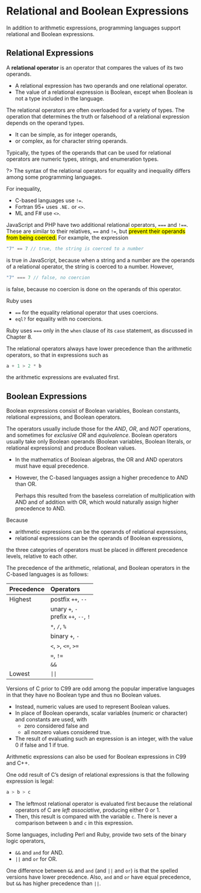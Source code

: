 # Relational and Boolean Expressions

In addition to arithmetic expressions, programming languages support relational and Boolean expressions.

## Relational Expressions

A **relational operator** is an operator that compares the values of its two operands.

- A relational expression has two operands and one relational operator.
- The value of a relational expression is Boolean, except when Boolean is not a type included
in the language.

The relational operators are often overloaded for a variety of types. The operation that determines the truth or falsehood of a relational expression depends on the operand types.

- It can be simple, as for integer operands,
- or complex, as for character string operands.

Typically, the types of the operands that can be used for relational operators are numeric types, strings, and enumeration types.

<div class="alert-example">

?> The syntax of the relational operators for equality and inequality differs among some programming languages.

For inequality,

- C-based languages use `!=`.
- Fortran 95+ uses `.NE.` or `<>`.
- ML and F# use `<>`.

</div>

<div class="alert-example">

JavaScript and PHP have two additional relational operators, `===` and `!==`. These are similar to their relatives, `==` and `!=`, but <mark>prevent their operands from being coerced.</mark> For example, the expression

```js
"7" == 7 // true, the string is coerced to a number
```

is true in JavaScript, because when a string and a number are the operands of a relational operator, the string is coerced to a number. However,

```js
"7" === 7 // false, no coercion
```

is false, because no coercion is done on the operands of this operator.

</div>

<div class="alert-example">

Ruby uses

- `==` for the equality relational operator that uses coercions.
- `eql?` for equality with no coercions.

Ruby uses `===` only in the `when` clause of its `case` statement, as discussed in Chapter 8.

</div>

<div class="alert-example">

The relational operators always have lower precedence than the arithmetic operators, so that in expressions such as

```c
a + 1 > 2 * b
```

the arithmetic expressions are evaluated first.

</div>

## Boolean Expressions

Boolean expressions consist of Boolean variables, Boolean constants, relational expressions, and Boolean operators.

The operators usually include those for the *AND*, *OR*, and *NOT* operations, and sometimes for *exclusive OR* and *equivalence*. Boolean operators usually take only Boolean operands (Boolean variables, Boolean literals, or relational expressions) and produce Boolean values.

- In the mathematics of Boolean algebras, the OR and AND operators must have equal precedence.
- However, the C-based languages assign a higher precedence to AND than OR.

    Perhaps this resulted from the baseless correlation of multiplication with AND and of addition with OR, which would     naturally assign higher precedence to AND.

Because

- arithmetic expressions can be the operands of relational expressions,
- relational expressions can be the operands of Boolean expressions,

the three categories of operators must be placed in different precedence levels, relative to each other.

<div class="alert-example">

The precedence of the arithmetic, relational, and Boolean operators in the C-based languages is as follows:

| Precedence | Operators                                  |
| ---------- | :----------------------------------------- |
| Highest    | postfix `++`, `--`                         |
|            | unary `+`, `-`<br />prefix `++`, `--`, `!` |
|            | `*`, `/`, `%`                              |
|            | binary `+`, `-`                            |
|            | `<`, `>`, `<=`, `>=`                       |
|            | `=`, `!=`                                  |
|            | `&&`                                       |
| Lowest     | `\|\|`                                     |

</div>

<div class="alert-example">

Versions of C prior to C99 are odd among the popular imperative languages in that they have no Boolean type and thus no Boolean values.

- Instead, numeric values are used to represent Boolean values.
- In place of Boolean operands, scalar variables (numeric or character) and constants are used, with
    - zero considered false and
    - all nonzero values considered true.
- The result of evaluating such an expression is an integer, with the value 0 if false and 1 if true.

Arithmetic expressions can also be used for Boolean expressions in C99 and C++.

</div>

<div class="alert-example">

One odd result of C’s design of relational expressions is that the following expression is legal:

```c
a > b > c
```

- The leftmost relational operator is evaluated first because the relational operators of C are *left associative*, producing either 0 or 1.
- Then, this result is compared with the variable `c`. There is never a comparison between `b` and `c` in this expression.

</div>

<div class="alert-example">

Some languages, including Perl and Ruby, provide two sets of the binary logic operators,

- `&&` and `and` for AND.
- `||` and `or` for OR.

One difference between `&&` and `and` (and `||` and `or`) is that the spelled versions have lower precedence. Also, `and` and `or` have equal precedence, but `&&` has higher precedence than `||`.

</div>
